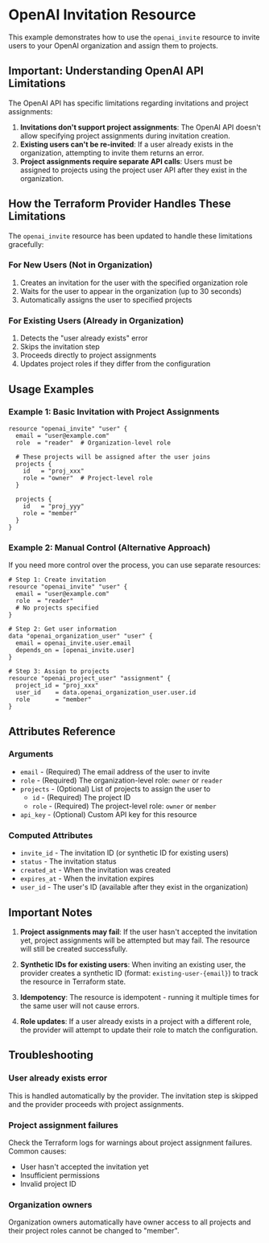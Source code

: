 # OpenAI Invitation Resource

This example demonstrates how to use the `openai_invite` resource to invite users to your OpenAI organization and assign them to projects.

## Important: Understanding OpenAI API Limitations

The OpenAI API has specific limitations regarding invitations and project assignments:

1. **Invitations don't support project assignments**: The OpenAI API doesn't allow specifying project assignments during invitation creation.
2. **Existing users can't be re-invited**: If a user already exists in the organization, attempting to invite them returns an error.
3. **Project assignments require separate API calls**: Users must be assigned to projects using the project user API after they exist in the organization.

## How the Terraform Provider Handles These Limitations

The `openai_invite` resource has been updated to handle these limitations gracefully:

### For New Users (Not in Organization)
1. Creates an invitation for the user with the specified organization role
2. Waits for the user to appear in the organization (up to 30 seconds)
3. Automatically assigns the user to specified projects

### For Existing Users (Already in Organization)
1. Detects the "user already exists" error
2. Skips the invitation step
3. Proceeds directly to project assignments
4. Updates project roles if they differ from the configuration

## Usage Examples

### Example 1: Basic Invitation with Project Assignments

```hcl
resource "openai_invite" "user" {
  email = "user@example.com"
  role  = "reader"  # Organization-level role

  # These projects will be assigned after the user joins
  projects {
    id   = "proj_xxx"
    role = "owner"  # Project-level role
  }

  projects {
    id   = "proj_yyy"
    role = "member"
  }
}
```

### Example 2: Manual Control (Alternative Approach)

If you need more control over the process, you can use separate resources:

```hcl
# Step 1: Create invitation
resource "openai_invite" "user" {
  email = "user@example.com"
  role  = "reader"
  # No projects specified
}

# Step 2: Get user information
data "openai_organization_user" "user" {
  email = openai_invite.user.email
  depends_on = [openai_invite.user]
}

# Step 3: Assign to projects
resource "openai_project_user" "assignment" {
  project_id = "proj_xxx"
  user_id    = data.openai_organization_user.user.id
  role       = "member"
}
```

## Attributes Reference

### Arguments

* `email` - (Required) The email address of the user to invite
* `role` - (Required) The organization-level role: `owner` or `reader`
* `projects` - (Optional) List of projects to assign the user to
  * `id` - (Required) The project ID
  * `role` - (Required) The project-level role: `owner` or `member`
* `api_key` - (Optional) Custom API key for this resource

### Computed Attributes

* `invite_id` - The invitation ID (or synthetic ID for existing users)
* `status` - The invitation status
* `created_at` - When the invitation was created
* `expires_at` - When the invitation expires
* `user_id` - The user's ID (available after they exist in the organization)

## Important Notes

1. **Project assignments may fail**: If the user hasn't accepted the invitation yet, project assignments will be attempted but may fail. The resource will still be created successfully.

2. **Synthetic IDs for existing users**: When inviting an existing user, the provider creates a synthetic ID (format: `existing-user-{email}`) to track the resource in Terraform state.

3. **Idempotency**: The resource is idempotent - running it multiple times for the same user will not cause errors.

4. **Role updates**: If a user already exists in a project with a different role, the provider will attempt to update their role to match the configuration.

## Troubleshooting

### User already exists error
This is handled automatically by the provider. The invitation step is skipped and the provider proceeds with project assignments.

### Project assignment failures
Check the Terraform logs for warnings about project assignment failures. Common causes:
- User hasn't accepted the invitation yet
- Insufficient permissions
- Invalid project ID

### Organization owners
Organization owners automatically have owner access to all projects and their project roles cannot be changed to "member". 